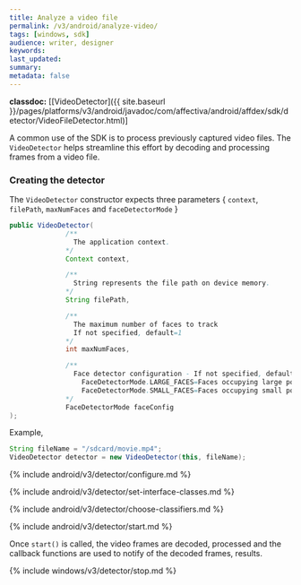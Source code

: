 ```yaml
---
title: Analyze a video file
permalink: /v3/android/analyze-video/
tags: [windows, sdk]
audience: writer, designer
keywords:
last_updated:
summary:
metadata: false
---
```

**classdoc:** [[VideoDetector]({{ site.baseurl }}/pages/platforms/v3/android/javadoc/com/affectiva/android/affdex/sdk/detector/VideoFileDetector.html)]

A common use of the SDK is to process previously captured video files. The ```VideoDetector``` helps streamline this effort by decoding and processing frames from a video file.

### Creating the detector
The ```VideoDetector``` constructor expects three parameters { `context`, `filePath`, `maxNumFaces` and `faceDetectorMode` }

```java
public VideoDetector(
              /**
                The application context.
              */
              Context context,

              /**
                String represents the file path on device memory.
              */
              String filePath,

              /**
                The maximum number of faces to track
                If not specified, default=1
              */
              int maxNumFaces,

              /**
                Face detector configuration - If not specified, defaults to FaceDetectorMode.SMALL_FACES
                  FaceDetectorMode.LARGE_FACES=Faces occupying large portions of the frame
                  FaceDetectorMode.SMALL_FACES=Faces occupying small portions of the frame
              */
              FaceDetectorMode faceConfig
);
```

Example,

```java
String fileName = "/sdcard/movie.mp4";
VideoDetector detector = new VideoDetector(this, fileName);
```
{% include android/v3/detector/configure.md %}

{% include android/v3/detector/set-interface-classes.md %}

{% include android/v3/detector/choose-classifiers.md %}

{% include android/v3/detector/start.md %}

Once `start()` is called, the video frames are decoded, processed and the callback functions are used to notify of the decoded frames, results.

{% include windows/v3/detector/stop.md %}
